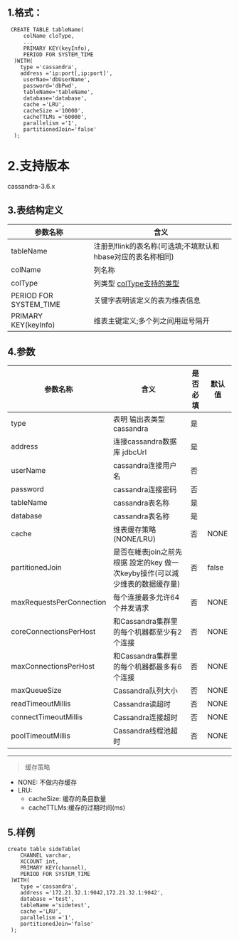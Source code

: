 
## 1.格式：
```
 CREATE TABLE tableName(
     colName cloType,
     ...
     PRIMARY KEY(keyInfo),
     PERIOD FOR SYSTEM_TIME
  )WITH(
    type ='cassandra',
    address ='ip:port[,ip:port]',
     userNae='dbUserName',
     password='dbPwd',
     tableName='tableName',
     database='database',
     cache ='LRU',
     cacheSize ='10000',
     cacheTTLMs ='60000',
     parallelism ='1',
     partitionedJoin='false'
  );
```

# 2.支持版本
 cassandra-3.6.x
 
## 3.表结构定义
  
 |参数名称|含义|
 |----|---|
 | tableName | 注册到flink的表名称(可选填;不填默认和hbase对应的表名称相同)|
 | colName | 列名称|
 | colType | 列类型 [colType支持的类型](docs/colType.md)|
 | PERIOD FOR SYSTEM_TIME | 关键字表明该定义的表为维表信息|
 | PRIMARY KEY(keyInfo) | 维表主键定义;多个列之间用逗号隔开|
 
## 4.参数

  |参数名称|含义|是否必填|默认值|
  |----|---|---|----|
  | type |表明 输出表类型 cassandra|是||
  | address | 连接cassandra数据库 jdbcUrl |是||
  | userName | cassandra连接用户名|否||
  | password | cassandra连接密码|否||
  | tableName | cassandra表名称|是||
  | database  | cassandra表名称|是||
  | cache | 维表缓存策略(NONE/LRU)|否|NONE|
  | partitionedJoin | 是否在維表join之前先根据 設定的key 做一次keyby操作(可以減少维表的数据缓存量)|否|false|
  | maxRequestsPerConnection | 每个连接最多允许64个并发请求|否|NONE|
  | coreConnectionsPerHost   | 和Cassandra集群里的每个机器都至少有2个连接|否|NONE|
  | maxConnectionsPerHost    | 和Cassandra集群里的每个机器都最多有6个连接|否|NONE|
  | maxQueueSize             | Cassandra队列大小|否|NONE|
  | readTimeoutMillis        | Cassandra读超时|否|NONE|
  | connectTimeoutMillis     | Cassandra连接超时|否|NONE|
  | poolTimeoutMillis        | Cassandra线程池超时|否|NONE|
  
  ----------
  > 缓存策略
  * NONE: 不做内存缓存
  * LRU:
    * cacheSize: 缓存的条目数量
    * cacheTTLMs:缓存的过期时间(ms)
  

## 5.样例
```
create table sideTable(
    CHANNEL varchar,
    XCCOUNT int,
    PRIMARY KEY(channel),
    PERIOD FOR SYSTEM_TIME
 )WITH(
    type ='cassandra',
    address ='172.21.32.1:9042,172.21.32.1:9042',
    database ='test',
    tableName ='sidetest',
    cache ='LRU',
    parallelism ='1',
    partitionedJoin='false'
 );


```


